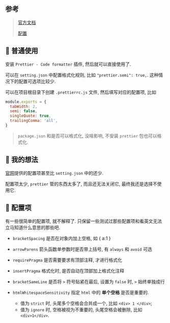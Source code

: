 ## 参考

> [官方文档](https://prettier.io/docs/en/install.html)
>
> [配置](https://prettier.io/docs/en/options.html)

## 🍕  普通使用

安装 `Prettier - Code formatter` 插件,
然后就可以直接使用了.

可以在 `setting.json` 中配置格式化规则,
比如 `"prettier.semi": true,`.
这种情况下的配置可选项比较少.

可以在项目根目录下创建 `.prettierrc.js` 文件,
然后填写对应的配置项, 比如

```js
module.exports = {
  tabWidth: 2,
  semi: false,
  singleQuote: true,
  trailingComma: 'all',
}
```

> `package.json` 和是否可以格式化, 没啥影响,
> 不安装 `prettier` 包也可以格式化.

## 🍕 我的想法

[官网](https://prettier.io/docs/en/options.html)提供的配置项甚至比 `setting.json` 中的还少.

配置项太少, `prettier` 管的东西太多了, 而且还无法关闭它, 最终我还是选择不使用它.

## 🍕 配置项

有一些很简单的配置项, 就不解释了. 只保留一些测试过那些配置项和看英文无法立马知道什么意思的那些吧.

- `bracketSpacing` 是否在对象内加上空格, 如 { a:1 }
- `arrowParens` 箭头函数单参数时是否带上括号, 有 `always` 和 `avoid` 可选
- `requirePragma` 是否需要要求有顶部注释, 才进行格式化
- `insertPragma` 格式化时, 是否自动在顶部加上格式化注释
- `bracketSameLine` 是否将 `>` 符号贴紧在最后, 设置为 `false` 时, `>` 始终单独成行
- `htmlWhitespaceSensitivity` 指定 `html` 中的 **单个空格** 是否是重要的.

  - 值为 `strict` 时, 头尾多个空格会合并成一个, 比如 `<div> 1 </div>`;
  - 值为 `ignore` 时, 空格被视为不重要的, 头尾空格会被删除, 比如 `<div>1</div>`.